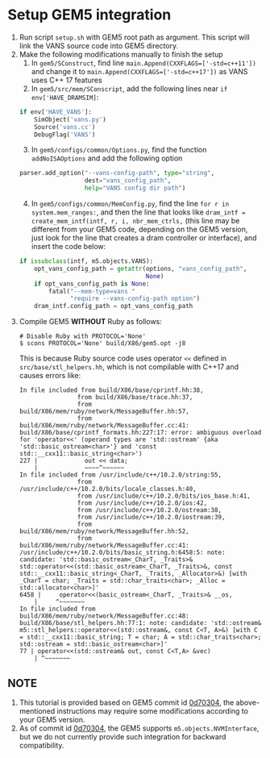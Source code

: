 # Setup GEM5 integration

1. Run script `setup.sh` with GEM5 root path as argument. This script will link the VANS source code into GEM5 directory.
2. Make the following modifications manually to finish the setup
    1. In `gem5/SConstruct`, find line `main.Append(CXXFLAGS=['-std=c++11'])` and change it to `main.Append(CXXFLAGS=['-std=c++17'])` as VANS uses C++ 17 features
    2. In `gem5/src/mem/SConscript`, add the following lines near `if env['HAVE_DRAMSIM]`:
    ```Python
    if env['HAVE_VANS']:
        SimObject('vans.py')
        Source('vans.cc')
        DebugFlag('VANS')
    ```
    3. In `gem5/configs/common/Options.py`, find the function `addNoISAOptions` and add the following option
    ```Python
    parser.add_option("--vans-config-path", type="string",
                      dest="vans_config_path",
                      help="VANS config dir path")
    ```
    4. In `gem5/configs/common/MemConfig.py`, find the line `for r in system.mem_ranges:`, and then the line that looks like `dram_intf = create_mem_intf(intf, r, i, nbr_mem_ctrls,` (this line may be different from your GEM5 code, depending on the GEM5 version, just look for the line that creates a dram controller or interface), and insert the code below:
    ```Python
    if issubclass(intf, m5.objects.VANS):
        opt_vans_config_path = getattr(options, "vans_config_path",
                                       None)
        if opt_vans_config_path is None:
            fatal("--mem-type=vans "
                  "require --vans-config-path option")
        dram_intf.config_path = opt_vans_config_path
    ```
3. Compile GEM5 **WITHOUT** Ruby as follows:
    ```shell
    # Disable Ruby with PROTOCOL='None'
    $ scons PROTOCOL='None' build/X86/gem5.opt -j8
    ```
    This is because Ruby source code uses operator `<<` defined in `src/base/stl_helpers.hh`, which is not compilable with C++17 and causes errors like:
    ```
    In file included from build/X86/base/cprintf.hh:38,
                    from build/X86/base/trace.hh:37,
                    from build/X86/mem/ruby/network/MessageBuffer.hh:57,
                    from build/X86/mem/ruby/network/MessageBuffer.cc:41:
    build/X86/base/cprintf_formats.hh:227:17: error: ambiguous overload for 'operator<<' (operand types are 'std::ostream' {aka 'std::basic_ostream<char>'} and 'const std::__cxx11::basic_string<char>')
    227 |             out << data;
        |             ~~~~^~~~~~~
    In file included from /usr/include/c++/10.2.0/string:55,
                    from /usr/include/c++/10.2.0/bits/locale_classes.h:40,
                    from /usr/include/c++/10.2.0/bits/ios_base.h:41,
                    from /usr/include/c++/10.2.0/ios:42,
                    from /usr/include/c++/10.2.0/ostream:38,
                    from /usr/include/c++/10.2.0/iostream:39,
                    from build/X86/mem/ruby/network/MessageBuffer.hh:52,
                    from build/X86/mem/ruby/network/MessageBuffer.cc:41:
    /usr/include/c++/10.2.0/bits/basic_string.h:6458:5: note: candidate: 'std::basic_ostream<_CharT, _Traits>& std::operator<<(std::basic_ostream<_CharT, _Traits>&, const std::__cxx11::basic_string<_CharT, _Traits, _Allocator>&) [with _CharT = char; _Traits = std::char_traits<char>; _Alloc = std::allocator<char>]'
    6458 |     operator<<(basic_ostream<_CharT, _Traits>& __os,
        |     ^~~~~~~~
    In file included from build/X86/mem/ruby/network/MessageBuffer.cc:48:
    build/X86/base/stl_helpers.hh:77:1: note: candidate: 'std::ostream& m5::stl_helpers::operator<<(std::ostream&, const C<T, A>&) [with C = std::__cxx11::basic_string; T = char; A = std::char_traits<char>; std::ostream = std::basic_ostream<char>]'
    77 | operator<<(std::ostream& out, const C<T,A> &vec)
        | ^~~~~~~~
    ```


## NOTE

1. This tutorial is provided based on GEM5 commit id [0d70304](https://github.com/gem5/gem5/tree/0d703041fcd5d119012b62287695723a2955b408), the above-mentioned instructions may require some modifications according to your GEM5 version.
2. As of commit id [0d70304](https://github.com/gem5/gem5/tree/0d703041fcd5d119012b62287695723a2955b408), the GEM5 supports `m5.objects.NVMInterface`, but we do not currently provide such integration for backward compatibility.

